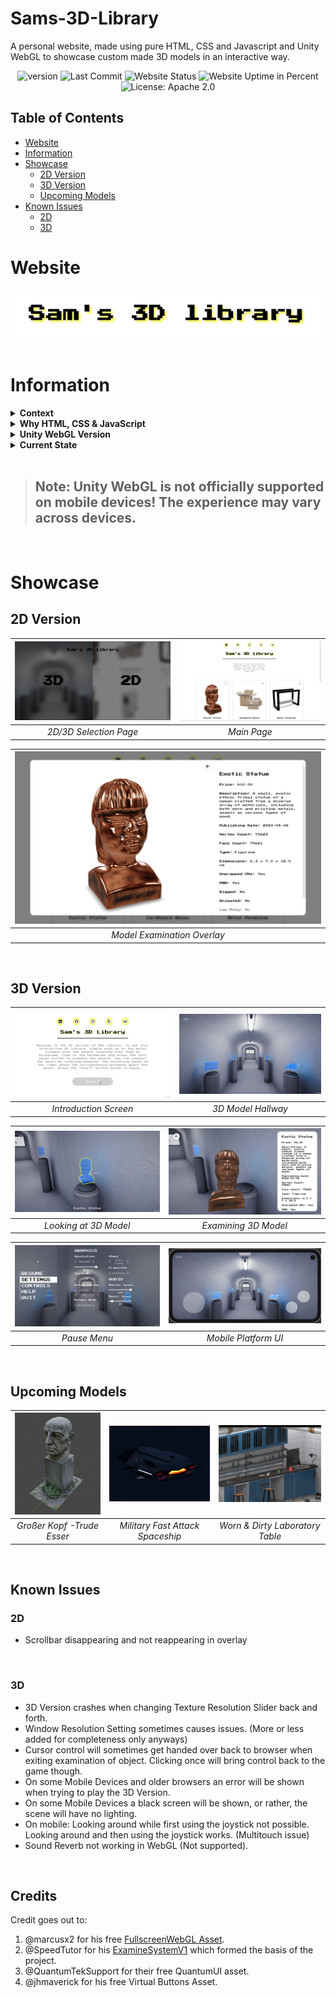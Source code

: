 # Sams-3D-Library
A personal website, made using pure HTML, CSS and Javascript and Unity WebGL to showcase custom made 3D models in an interactive way.

<div align="center">

![version](https://img.shields.io/badge/version-1.1.0-blue)
![Last Commit](https://img.shields.io/github/last-commit/abullard1/Sams-3D-Library?color=blue)
![Website Status](https://img.shields.io/website?url=https://sams3dlibrary.com/)
![Website Uptime in Percent](https://img.shields.io/uptimerobot/ratio/m795243022-d466d050de7758578b1eccd1?label=Website%20Uptime)
![License: Apache 2.0](https://img.shields.io/badge/License-Apache%202.0-blue.svg)

</div>

## Table of Contents
- [Website](#Website)
- [Information](#Information)
- [Showcase](#Showcase)
    - [2D Version](#2D-Version)
    - [3D Version](#3D-Version)
    - [Upcoming Models](#Upcoming-Models)
- [Known Issues](#Known-Issues)
    - [2D](#2D)
    - [3D](#3D)


# Website
<div align="center">
  <a href="https://sams3dlibrary.com/">
    <img src="Showcase-Files/Images/Sams-3D-Library-Intro-Logo.png" alt="Sam's 3D Library" title="Click to enter Sam's 3D Library!">
  </a>
</div>

<br>

# Information

<details>
  <summary><b>Context</b></summary>
  <br>
This project started in summer 2022 after I had finished two projects for university pertaining to 3D modeling with Blender. I wanted to have my own little place on the web where I could showcase some of the 3D models that I had created for these projects, to ensure that they wouldn't just sit on a hard drive somewhere, never to be seen again. 3D models take a lot of time to create; so in my opinion, they deserve all the attention they can get.
  <br>
  <br>
</details>

<details>
  <summary><b>Why HTML, CSS & JavaScript</b></summary>
  <br>
Initially, I began with just a regular 2D website, which started out as part of some coursework on HTML and CSS. I thought about reworking the website, making heavier use of frameworks such as Bootstrap or others, but deliberately opted not to, in order to get a clearer grasp of HTML, CSS, and JavaScript, which would benefit me more in the longterm. <i>I believe it is important to get hands-on experience with any new language first, before efficient use of the frameworks and technologies that build on them can be made.</i>
  <br>
  <br>
</details>

<details>
  <summary><b>Unity WebGL Version</b></summary>
  <br>
During the making of the 2D website, I had the idea of also creating an interactive WebGL version of the website in Unity. I have always been interested in game development, which is why I initially picked up 3D modeling in the first place some three to four years ago. I felt like adding a Unity WebGL version of the 3D library was simply the natural next step. The 3D Version also has mobile support. It will automatically detect if you are on a mobile device and enable a mobile UI letting you play using an onscreen joystick and buttons. <b>The 3D Version Unity Project project can be downloaded <a href="https://drive.google.com/file/d/1D6lIFw1IuG3v7rfC6QAoipSpTd3Ae6fT/view?usp=sharing">here</a>.</b>
  <br>
  <br>
</details>

<details>
  <summary><b>Current State</b></summary>
  <br>
Currently, six 3D models are displayed on the website, all of which can be downloaded/purchased on CGTrader and TurboSquid (or ripped from the files of this repository if you're smart). More 3D models will be uploaded further down the line, some of which can be seen under <a href="#Upcoming-Models">Upcoming Models</a>. I highly appreciate any visits to the <a href="https://sams3dlibrary.com/">Website</a>.
  <br>
  <br>
</details>

<br>

> ## **Note: Unity WebGL is not officially supported on mobile devices! The experience may vary across devices.**

<br>

# Showcase

## 2D Version

| ![2D/3D Selection Page](Showcase-Files/Images/Sams-3D-Library-2D-Showcase-1.png) | ![Main Page](Showcase-Files/Images/Sams-3D-Library-2D-Showcase-2.png) |
|:---:|:---:|
| *2D/3D Selection Page* | *Main Page* |

| ![Model Inspection Overlay](Showcase-Files/Images/Sams-3D-Library-2D-Showcase-3.png) |
|:---:|
| *Model Examination Overlay* |

<br>

## 3D Version

| ![Introduction Screen](Showcase-Files/Images/Sams-3D-Library-3D-Showcase-1.png) | ![3D Model Hallway](Showcase-Files/Images/Sams-3D-Library-3D-Showcase-2.png) |
|:---:|:---:|
| *Introduction Screen* | *3D Model Hallway* |

| ![Looking at 3D Model](Showcase-Files/Images/Sams-3D-Library-3D-Showcase-3.png) | ![Examining 3D Model](Showcase-Files/Images/Sams-3D-Library-3D-Showcase-4.png) |
|:---:|:---:|
| *Looking at 3D Model* | *Examining 3D Model* |

| ![Pause Menu](Showcase-Files/Images/Sams-3D-Library-3D-Showcase-5.png) | ![Mobile Platform UI](Showcase-Files/Images/Sams-3D-Library-3D-Showcase-6.png) |
|:---:|:---:|
| *Pause Menu* | *Mobile Platform UI* |

<br>

## Upcoming Models

| ![Großer Kopf](Showcase-Files/Images/Sams-3D-Library-Upcoming-Model-1.png) | ![Military Fast Attack Spaceship](Showcase-Files/Images/Sams-3D-Library-Upcoming-Model-2.png) | ![Worn/Dirty Laboratory Table](Showcase-Files/Images/Sams-3D-Library-Upcoming-Model-3.png) |
|:---:|:---:|:---:|
| *Großer Kopf -Trude Esser* | *Military Fast Attack Spaceship* | *Worn & Dirty Laboratory Table* |

<br>

## Known Issues
### 2D
* Scrollbar disappearing and not reappearing in overlay

<br>

### 3D
* 3D Version crashes when changing Texture Resolution Slider back and forth.
* Window Resolution Setting sometimes causes issues. (More or less added for completeness only anyways)
* Cursor control will sometimes get handed over back to browser when exiting examination of object. Clicking once will bring control back to the game though.
* On some Mobile Devices and older browsers an error will be shown when trying to play the 3D Version.
* On some Mobile Devices a black screen will be shown, or rather, the scene will have no lighting.
* On mobile: Looking around while first using the joystick not possible. Looking around and then using the joystick works. (Multitouch issue)
* Sound Reverb not working in WebGL (Not supported).

<br>

## Credits
Credit goes out to:
1. @marcusx2 for his free [FullscreenWebGL Asset](https://assetstore.unity.com/packages/tools/camera/fullscreenwebgl-180047).
2. @SpeedTutor for his [ExamineSystemV1](https://assetstore.unity.com/packages/templates/systems/examine-system-v1-169389) which formed the basis of the project.
3. @QuantumTekSupport for their free QuantumUI asset.
4. @jhmaverick for his free Virtual Buttons Asset.
